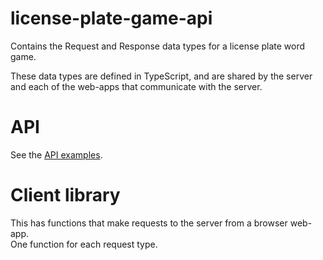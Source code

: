 # license-plate-game-api

Contains the Request and Response data types for a license plate word game.

These data types are defined in TypeScript, and are shared by the server and each of the web-apps that communicate with the server.

# API
See the [API examples](./API.md).

# Client library

This has functions that make requests to the server from a browser web-app.  
One function for each request type.
